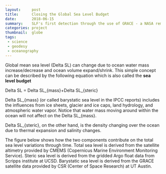```yaml
---
layout:     post
title:      Closing the Global Sea Level Budget
date:       2018-06-15
summary:    SLF's first detection through the use of GRACE - a NASA remote sensing data
categories: project
thumbnail:  globe
tags:
 - science
 - geodesy
 - oceanography
---
```


Global mean sea level (Delta SL) can change due to ocean water mass increase/decrease and ocean volume expand/shrink.
This simple concept can be described by the following equation which is also called the **sea level budget**

Delta SL = Delta SL_{mass}+Delta SL_{steric}

Delta SL_{mass} (or called barystatic sea level in the IPCC reports) includes the influences from ice sheets, glacier and ice caps, land hydrology, and atmospheric water vapor. Notice that water mass moving around within the ocean will not affect on the Delta SL_{mass}.

Delta SL_{steric}, on the other hand, is the density changing over the ocean due to thermal expansion and salinity changes.

The figure below shows how the two components contribute on the total sea level variations through time. Total sea level is derived from the satellite altimetry provided by CMEMS (Copernicus Marine Environment Monitoring Service). Steric sea level is derived from the gridded Argo float data from Scripps institute at UCSD. Barystatic sea level is derived from the GRACE satellite data provided by CSR (Center of Space Research) at UT Austin.
<script src="https://cdn.plot.ly/plotly-latest.min.js"></script>
<div id="f4a72ecd-c31f-4425-836c-0f580ced8715" style="height: 100%; width: 100%;" class="plotly-graph-div"></div><script type="text/javascript">window.PLOTLYENV=window.PLOTLYENV || {};window.PLOTLYENV.BASE_URL="https://plot.ly";Plotly.newPlot("f4a72ecd-c31f-4425-836c-0f580ced8715", [{"name": "Total Mass", "connectgaps": true, "y": [0.0, -5.4, -7.9, -10.6, -9.9, -6.4, -4.4, 2.3, 4.1, 7.5, 5.5, 1.7, -1.0, -4.1, -6.9, -9.0, -8.1, -1.8, 2.0, 5.5, 7.9, 8.9, 9.3, 5.2, 1.7, -2.0, -6.2, -8.6, -5.9, -3.5, 4.0, 8.9, 12.3, 13.6, 10.4, 6.9, 2.5, -2.2, -4.2, -3.9, -2.1, 0.9, 5.7, 8.5, 13.0, 16.5, 15.7, 11.5, 7.8, 2.1, -1.4, -3.1, -0.3, 2.6, 6.6, 8.8, 12.9, 15.3, 14.3, 9.7, 6.2, 3.0, -1.2, -3.4, -1.5, 1.6, 5.7, 11.3, 14.2, 17.3, 17.2, 13.0, 6.5, 4.3, 2.3, 1.0, 1.1, 6.3, 9.3, 12.8, 15.9, 18.4, 17.0, 13.1, null, 4.8, 1.4, -0.9, -0.1, null, 10.3, 15.0, 19.8, 21.2, 20.1, 16.6, 14.2, 10.0, 6.1, 6.0, null, 12.9, 16.9, 20.3, 24.6, null, 25.4, 23.4, 19.2, 16.8, null, 7.6, 10.4, 12.4, 17.5, null, null, 25.2, 24.0, 22.5, 18.4, null, 10.0, 8.7, 7.9, 12.3, null, 22.0, 26.1, 28.2], "x": ["2004-01", "2004-02", "2004-03", "2004-04", "2004-05", "2004-06", "2004-07", "2004-08", "2004-09", "2004-10", "2004-11", "2004-12", "2005-01", "2005-02", "2005-03", "2005-04", "2005-05", "2005-06", "2005-07", "2005-08", "2005-09", "2005-10", "2005-11", "2005-12", "2006-01", "2006-02", "2006-03", "2006-04", "2006-05", "2006-06", "2006-07", "2006-08", "2006-09", "2006-10", "2006-11", "2006-12", "2007-01", "2007-02", "2007-03", "2007-04", "2007-05", "2007-06", "2007-07", "2007-08", "2007-09", "2007-10", "2007-11", "2007-12", "2008-01", "2008-02", "2008-03", "2008-04", "2008-05", "2008-06", "2008-07", "2008-08", "2008-09", "2008-10", "2008-11", "2008-12", "2009-01", "2009-02", "2009-03", "2009-04", "2009-05", "2009-06", "2009-07", "2009-08", "2009-09", "2009-10", "2009-11", "2009-12", "2010-01", "2010-02", "2010-03", "2010-04", "2010-05", "2010-06", "2010-07", "2010-08", "2010-09", "2010-10", "2010-11", "2010-12", "2011-01", "2011-02", "2011-03", "2011-04", "2011-05", "2011-06", "2011-07", "2011-08", "2011-09", "2011-10", "2011-11", "2011-12", "2012-01", "2012-02", "2012-03", "2012-04", "2012-05", "2012-06", "2012-07", "2012-08", "2012-09", "2012-10", "2012-11", "2012-12", "2013-01", "2013-02", "2013-03", "2013-04", "2013-05", "2013-06", "2013-07", "2013-08", "2013-09", "2013-10", "2013-11", "2013-12", "2014-01", "2014-02", "2014-03", "2014-04", "2014-05", "2014-06", "2014-07", "2014-08", "2014-09", "2014-10"], "line": {"dash": "dash", "width": 2}, "type": "scatter", "uid": "cd1309b0-90f9-11e8-a00e-186590dbb7c5"}, {"name": "Total Steric", "connectgaps": true, "y": [0.0, 1.9, 7.9, 8.7, 6.0, 2.7, -0.8, -2.0, -1.7, 0.5, -1.1, 1.1, 2.3, 3.3, 5.1, 2.0, 4.0, 1.8, -6.9, -9.6, -6.4, -5.8, -4.4, 2.2, 4.0, 4.9, 4.5, 7.1, 4.1, 4.2, -4.7, -4.6, -2.2, -2.0, 1.7, 2.0, 2.0, 3.9, 4.8, 5.2, 3.5, -1.6, -4.7, -9.1, -7.8, -7.3, -4.1, -3.1, -1.1, 2.1, 6.3, 6.4, 7.1, 1.8, 0.8, -5.0, -5.2, -5.8, -2.8, -2.8, 1.2, 3.3, 7.8, 8.5, 7.3, 3.2, -1.1, -4.4, -2.8, 0.4, 0.8, 3.2, 3.3, 4.9, 7.7, 8.4, 4.7, 3.2, -1.6, -5.6, -5.5, -2.8, -0.4, -1.4, -0.8, 2.4, 7.1, 8.6, 7.5, 1.0, -1.1, -2.5, -1.5, -2.6, 0.5, 0.4, 3.1, 7.9, 9.3, 11.0, 10.0, 4.0, -0.7, -2.4, -1.6, 1.0, 3.6, 5.2, 8.4, 8.4, 12.8, 12.0, 9.9, 6.1, 0.2, -0.1, 0.1, 1.0, 4.7, 6.2, 8.2, 9.6, 12.2, 14.1, 13.4, 9.2, 4.9, 2.1, 2.4, 3.8], "x": ["2004-01", "2004-02", "2004-03", "2004-04", "2004-05", "2004-06", "2004-07", "2004-08", "2004-09", "2004-10", "2004-11", "2004-12", "2005-01", "2005-02", "2005-03", "2005-04", "2005-05", "2005-06", "2005-07", "2005-08", "2005-09", "2005-10", "2005-11", "2005-12", "2006-01", "2006-02", "2006-03", "2006-04", "2006-05", "2006-06", "2006-07", "2006-08", "2006-09", "2006-10", "2006-11", "2006-12", "2007-01", "2007-02", "2007-03", "2007-04", "2007-05", "2007-06", "2007-07", "2007-08", "2007-09", "2007-10", "2007-11", "2007-12", "2008-01", "2008-02", "2008-03", "2008-04", "2008-05", "2008-06", "2008-07", "2008-08", "2008-09", "2008-10", "2008-11", "2008-12", "2009-01", "2009-02", "2009-03", "2009-04", "2009-05", "2009-06", "2009-07", "2009-08", "2009-09", "2009-10", "2009-11", "2009-12", "2010-01", "2010-02", "2010-03", "2010-04", "2010-05", "2010-06", "2010-07", "2010-08", "2010-09", "2010-10", "2010-11", "2010-12", "2011-01", "2011-02", "2011-03", "2011-04", "2011-05", "2011-06", "2011-07", "2011-08", "2011-09", "2011-10", "2011-11", "2011-12", "2012-01", "2012-02", "2012-03", "2012-04", "2012-05", "2012-06", "2012-07", "2012-08", "2012-09", "2012-10", "2012-11", "2012-12", "2013-01", "2013-02", "2013-03", "2013-04", "2013-05", "2013-06", "2013-07", "2013-08", "2013-09", "2013-10", "2013-11", "2013-12", "2014-01", "2014-02", "2014-03", "2014-04", "2014-05", "2014-06", "2014-07", "2014-08", "2014-09", "2014-10"], "line": {"dash": "dash", "width": 2}, "type": "scatter", "uid": "cd131645-90f9-11e8-8e6e-186590dbb7c5"}, {"name": "Total Sea Level", "connectgaps": true, "y": [0.0, -2.2, 0.2, -0.7, -4.1, -2.3, -0.3, 2.0, 5.8, 5.5, 4.4, 5.5, 3.6, 3.8, 5.0, 2.4, 4.0, 3.1, 4.4, 6.1, 7.4, 10.2, 11.9, 10.2, 4.5, 4.2, 2.8, 2.6, 4.4, 5.5, 6.5, 10.1, 13.0, 13.1, 14.0, 11.3, 6.2, 6.2, 5.3, 8.7, 6.4, 4.3, 5.0, 7.4, 9.7, 12.0, 13.6, 10.1, 7.4, 6.3, 6.6, 5.8, 9.3, 11.6, 12.0, 11.9, 13.7, 16.3, 16.5, 14.6, 12.5, 10.9, 14.2, 12.9, 11.6, 10.0, 14.1, 17.4, 21.5, 23.9, 24.3, 19.0, 15.6, 16.6, 16.3, 16.4, 16.3, 17.8, 17.2, 16.1, 17.6, 19.1, 16.7, 13.7, 12.0, 11.6, 11.0, 11.1, 11.1, 15.5, 16.3, 20.5, 23.7, 26.0, 23.4, 22.7, 23.3, 23.4, 22.3, 22.4, 22.4, 26.6, 29.6, 31.6, 33.7, 35.0, 33.9, 34.2, 31.2, 30.5, 30.0, 26.8, 27.2, 26.1, 26.8, 28.6, 31.6, 32.9, 33.2, 31.0, 30.1, 30.9, 31.4, 29.0, 29.0, 30.5, 32.4, 35.8, 38.4, 39.0], "x": ["2004-01", "2004-02", "2004-03", "2004-04", "2004-05", "2004-06", "2004-07", "2004-08", "2004-09", "2004-10", "2004-11", "2004-12", "2005-01", "2005-02", "2005-03", "2005-04", "2005-05", "2005-06", "2005-07", "2005-08", "2005-09", "2005-10", "2005-11", "2005-12", "2006-01", "2006-02", "2006-03", "2006-04", "2006-05", "2006-06", "2006-07", "2006-08", "2006-09", "2006-10", "2006-11", "2006-12", "2007-01", "2007-02", "2007-03", "2007-04", "2007-05", "2007-06", "2007-07", "2007-08", "2007-09", "2007-10", "2007-11", "2007-12", "2008-01", "2008-02", "2008-03", "2008-04", "2008-05", "2008-06", "2008-07", "2008-08", "2008-09", "2008-10", "2008-11", "2008-12", "2009-01", "2009-02", "2009-03", "2009-04", "2009-05", "2009-06", "2009-07", "2009-08", "2009-09", "2009-10", "2009-11", "2009-12", "2010-01", "2010-02", "2010-03", "2010-04", "2010-05", "2010-06", "2010-07", "2010-08", "2010-09", "2010-10", "2010-11", "2010-12", "2011-01", "2011-02", "2011-03", "2011-04", "2011-05", "2011-06", "2011-07", "2011-08", "2011-09", "2011-10", "2011-11", "2011-12", "2012-01", "2012-02", "2012-03", "2012-04", "2012-05", "2012-06", "2012-07", "2012-08", "2012-09", "2012-10", "2012-11", "2012-12", "2013-01", "2013-02", "2013-03", "2013-04", "2013-05", "2013-06", "2013-07", "2013-08", "2013-09", "2013-10", "2013-11", "2013-12", "2014-01", "2014-02", "2014-03", "2014-04", "2014-05", "2014-06", "2014-07", "2014-08", "2014-09", "2014-10"], "line": {"dash": "solid", "width": 2}, "type": "scatter", "uid": "cd131b61-90f9-11e8-9ee9-186590dbb7c5"}, {"name": "Total Mass + Total Steric", "connectgaps": true,"visible": "legendonly", "y": [0.0, -3.5, 0.0, -1.9, -3.9, -3.7, -5.2, 0.3, 2.4, 8.0, 4.4, 2.8, 1.3, -0.8, -1.8, -7.0, -4.1, 0.0, -4.9, -4.1, 1.5, 3.1, 4.9, 7.4, 5.7, 2.9, -1.7, -1.5, -1.8, 0.7, -0.7, 4.3, 10.1, 11.6, 12.1, 8.9, 4.5, 1.7, 0.6, 1.3, 1.4, -0.7, 1.0, -0.6, 5.2, 9.2, 11.6, 8.4, 6.7, 4.2, 4.9, 3.3, 6.8, 4.4, 7.4, 3.8, 7.7, 9.5, 11.5, 6.9, 7.4, 6.3, 6.6, 5.1, 5.8, 4.8, 4.6, 6.9, 11.4, 17.7, 18.0, 16.2, 9.8, 9.2, 10.0, 9.4, 5.8, 9.5, 7.7, 7.2, 10.4, 15.6, 16.6, 11.7, null, 7.2, 8.5, 7.7, 7.4, null, 9.2, 12.5, 18.3, 18.6, 20.6, 17.0, 17.3, 17.9, 15.4, 17.0, null, 16.9, 16.2, 17.9, 23.0, null, 29.0, 28.6, 27.6, 25.2, null, 19.6, 20.3, 18.5, 17.7, null, null, 26.2, 28.7, 28.7, 26.6, null, 22.2, 22.8, 21.3, 21.5, null, 24.1, 28.5, 32.0], "x": ["2004-01", "2004-02", "2004-03", "2004-04", "2004-05", "2004-06", "2004-07", "2004-08", "2004-09", "2004-10", "2004-11", "2004-12", "2005-01", "2005-02", "2005-03", "2005-04", "2005-05", "2005-06", "2005-07", "2005-08", "2005-09", "2005-10", "2005-11", "2005-12", "2006-01", "2006-02", "2006-03", "2006-04", "2006-05", "2006-06", "2006-07", "2006-08", "2006-09", "2006-10", "2006-11", "2006-12", "2007-01", "2007-02", "2007-03", "2007-04", "2007-05", "2007-06", "2007-07", "2007-08", "2007-09", "2007-10", "2007-11", "2007-12", "2008-01", "2008-02", "2008-03", "2008-04", "2008-05", "2008-06", "2008-07", "2008-08", "2008-09", "2008-10", "2008-11", "2008-12", "2009-01", "2009-02", "2009-03", "2009-04", "2009-05", "2009-06", "2009-07", "2009-08", "2009-09", "2009-10", "2009-11", "2009-12", "2010-01", "2010-02", "2010-03", "2010-04", "2010-05", "2010-06", "2010-07", "2010-08", "2010-09", "2010-10", "2010-11", "2010-12", "2011-01", "2011-02", "2011-03", "2011-04", "2011-05", "2011-06", "2011-07", "2011-08", "2011-09", "2011-10", "2011-11", "2011-12", "2012-01", "2012-02", "2012-03", "2012-04", "2012-05", "2012-06", "2012-07", "2012-08", "2012-09", "2012-10", "2012-11", "2012-12", "2013-01", "2013-02", "2013-03", "2013-04", "2013-05", "2013-06", "2013-07", "2013-08", "2013-09", "2013-10", "2013-11", "2013-12", "2014-01", "2014-02", "2014-03", "2014-04", "2014-05", "2014-06", "2014-07", "2014-08", "2014-09", "2014-10"], "line": {"dash": "solid", "width": 2}, "type": "scatter", "uid": "cd131d57-90f9-11e8-9efa-186590dbb7c5"}], {"calendar": "gregorian", "title": "Global Mean Sea Level", "showlegend": true, "xaxis": {"title": "Year"}, "yaxis": {"title": "Global Mean Sea Level (mm)"}}, {"linkText": "Hsu and Velicogna 2017", "showLink": true})</script>

<br>
From three independent measurements, the sum of the two dash line (click on the legend of the sum will show the sum of the two in red solid line) would match perfectly with the green solid line if everything is observed flawlessly. This is certainly not the case in the real world. Much observational error and missing components will cause the differences between the sum and the direct observation of total sea level. However, we can say the sea level budget is closed if the range of the standard error based on the present day knowledge (includes both observational and missing components) of the two estimates overlapped. Currently, the trend estimate (3.0+-0.7 mm/yr V.S. 2.9+-0.6 mm/yr) and annual amplitude estimate is closed based on the our study [Hsu and Velicogna 2017].

Different from other studies which is using GRACE observation over the ocean to measure the mass changes, we calculate how each components contribute on the barystatic sea level from land and atmosphere. Figure below is showing the water mass changes in each component observed by GRACE.
<div id="5b8b97cc-e420-4fa0-bb46-a4b948625fdc" style="height: 100%; width: 100%;" class="plotly-graph-div"></div><script type="text/javascript">window.PLOTLYENV=window.PLOTLYENV || {};window.PLOTLYENV.BASE_URL="https://plot.ly";Plotly.newPlot("5b8b97cc-e420-4fa0-bb46-a4b948625fdc", [{"y": [0.0, -0.1, 0.9, 0.4, 0.7, 1.0, 0.4, 0.3, 0.3, 0.8, 0.4, 0.2, 1.2, 0.7, 0.5, 0.4, 0.3, 0.4, 0.8, 1.6, 1.1, 1.2, 0.5, 0.5, 1.2, 0.9, 1.5, 0.0, 0.5, 0.6, 1.2, 1.4, 1.2, 1.4, 1.3, 0.7, 0.7, 1.2, 0.8, 0.6, 0.6, 0.8, 1.3, 1.4, 1.1, 0.8, 0.7, 0.6, 0.9, 0.5, 0.4, 0.9, 1.3, 0.7, 1.4, 1.7, 1.3, 1.2, 0.7, 0.9, 1.1, 1.1, 0.9, 1.4, 1.8, 1.7, 2.1, 2.0, 2.0, 1.5, 1.7, 1.5, 2.2, 2.6, 1.8, 1.9, 1.8, 1.8, 2.1, 1.9, 1.8, 1.7, 1.7, 1.9, 1.9, 1.8, 1.8, 1.8, 2.1, 2.0, 2.3, 2.0, 1.8, 1.9, 2.1, 2.5, 2.9, 2.7, 2.6, 2.5, 2.7, 2.0, 2.6, 3.0, 2.8, 2.8, 2.8, 2.6, 2.7, 2.6, 1.8, 2.3, 2.8, 3.2, 3.0, 3.3, 2.9, 3.6, 2.8, 2.1, 2.8, 3.1, 3.4, 3.6, 3.1, 2.7, 2.9, 3.1, 3.5, 3.7, 3.6, 4.2, 4.2, 3.9, 3.6, 4.2, 3.9, 3.6, 4.2], "x": ["2002-04", "2002-05", "2002-08", "2002-09", "2002-10", "2002-11", "2002-12", "2003-01", "2003-02", "2003-03", "2003-04", "2003-05", "2003-07", "2003-08", "2003-09", "2003-10", "2003-11", "2003-12", "2004-01", "2004-02", "2004-03", "2004-04", "2004-05", "2004-06", "2004-07", "2004-08", "2004-09", "2004-10", "2004-11", "2004-12", "2005-01", "2005-02", "2005-03", "2005-04", "2005-05", "2005-06", "2005-07", "2005-08", "2005-09", "2005-10", "2005-11", "2005-12", "2006-01", "2006-02", "2006-03", "2006-04", "2006-05", "2006-06", "2006-07", "2006-08", "2006-09", "2006-10", "2006-11", "2006-12", "2007-01", "2007-02", "2007-03", "2007-04", "2007-05", "2007-06", "2007-07", "2007-08", "2007-09", "2007-10", "2007-11", "2007-12", "2008-01", "2008-02", "2008-03", "2008-04", "2008-05", "2008-06", "2008-07", "2008-08", "2008-09", "2008-10", "2008-11", "2008-12", "2009-01", "2009-02", "2009-03", "2009-04", "2009-05", "2009-06", "2009-07", "2009-08", "2009-09", "2009-10", "2009-11", "2009-12", "2010-01", "2010-02", "2010-03", "2010-04", "2010-05", "2010-06", "2010-07", "2010-08", "2010-09", "2010-10", "2010-11", "2010-12", "2011-02", "2011-03", "2011-04", "2011-05", "2011-07", "2011-08", "2011-09", "2011-10", "2011-11", "2011-12", "2012-01", "2012-02", "2012-03", "2012-04", "2012-06", "2012-07", "2012-08", "2012-09", "2012-11", "2012-12", "2013-01", "2013-02", "2013-04", "2013-05", "2013-06", "2013-07", "2013-10", "2013-11", "2013-12", "2014-01", "2014-03", "2014-04", "2014-05", "2014-06", "2014-08", "2014-09", "2014-10"], "type": "scatter", "name": "Antarctic ice sheet", "uid": "1c1eef28-8d70-11e8-935b-186590dbb7c5"}, {"y": [0.0, 0.1, 0.5, 0.6, 0.5, 0.4, 0.2, 0.1, 0.5, -0.0, -0.1, -0.2, 0.3, 0.8, 1.0, 0.9, 0.9, 0.8, 0.8, 0.8, 0.6, 0.4, 0.4, 0.5, 1.0, 1.2, 1.2, 1.4, 1.4, 1.2, 1.4, 1.2, 0.8, 0.7, 0.9, 1.0, 1.3, 1.8, 2.1, 2.1, 2.1, 1.8, 1.8, 1.7, 1.7, 1.8, 1.7, 1.6, 1.9, 2.4, 2.5, 2.5, 2.3, 2.4, 2.5, 2.2, 2.3, 2.2, 2.2, 2.2, 2.7, 3.3, 3.5, 3.4, 3.3, 3.2, 3.2, 3.0, 2.9, 3.0, 3.1, 3.1, 3.6, 4.1, 4.0, 4.1, 4.0, 3.9, 3.6, 3.7, 3.7, 3.8, 3.7, 3.6, 3.8, 4.5, 4.7, 4.6, 4.7, 4.4, 4.4, 4.5, 4.3, 4.4, 4.3, 4.4, 5.0, 5.6, 5.9, 5.9, 5.7, 5.7, 5.8, 5.5, 5.5, 5.5, 6.2, 6.8, 6.9, 6.8, 7.0, 6.9, 7.0, 6.8, 6.7, 6.5, 6.7, 7.4, 8.2, 8.5, 8.4, 8.2, 8.1, 8.1, 8.1, 8.1, 8.0, 8.3, 8.5, 8.3, 8.3, 8.3, 8.1, 8.2, 8.1, 8.1, 9.1, 9.2, 9.0], "x": ["2002-04", "2002-05", "2002-08", "2002-09", "2002-10", "2002-11", "2002-12", "2003-01", "2003-02", "2003-03", "2003-04", "2003-05", "2003-07", "2003-08", "2003-09", "2003-10", "2003-11", "2003-12", "2004-01", "2004-02", "2004-03", "2004-04", "2004-05", "2004-06", "2004-07", "2004-08", "2004-09", "2004-10", "2004-11", "2004-12", "2005-01", "2005-02", "2005-03", "2005-04", "2005-05", "2005-06", "2005-07", "2005-08", "2005-09", "2005-10", "2005-11", "2005-12", "2006-01", "2006-02", "2006-03", "2006-04", "2006-05", "2006-06", "2006-07", "2006-08", "2006-09", "2006-10", "2006-11", "2006-12", "2007-01", "2007-02", "2007-03", "2007-04", "2007-05", "2007-06", "2007-07", "2007-08", "2007-09", "2007-10", "2007-11", "2007-12", "2008-01", "2008-02", "2008-03", "2008-04", "2008-05", "2008-06", "2008-07", "2008-08", "2008-09", "2008-10", "2008-11", "2008-12", "2009-01", "2009-02", "2009-03", "2009-04", "2009-05", "2009-06", "2009-07", "2009-08", "2009-09", "2009-10", "2009-11", "2009-12", "2010-01", "2010-02", "2010-03", "2010-04", "2010-05", "2010-06", "2010-07", "2010-08", "2010-09", "2010-10", "2010-11", "2010-12", "2011-02", "2011-03", "2011-04", "2011-05", "2011-07", "2011-08", "2011-09", "2011-10", "2011-11", "2011-12", "2012-01", "2012-02", "2012-03", "2012-04", "2012-06", "2012-07", "2012-08", "2012-09", "2012-11", "2012-12", "2013-01", "2013-02", "2013-04", "2013-05", "2013-06", "2013-07", "2013-10", "2013-11", "2013-12", "2014-01", "2014-03", "2014-04", "2014-05", "2014-06", "2014-08", "2014-09", "2014-10"], "type": "scatter", "name": "Greenland ice sheet", "uid": "1c1ef182-8d70-11e8-b3cb-186590dbb7c5"}, {"y": [0.0, 2.0, 16.3, 18.9, 19.6, 16.5, 15.6, 11.3, 9.6, 5.9, 6.3, 8.2, 13.6, 17.7, 18.7, 20.9, 19.0, 16.1, 13.8, 7.6, 6.5, 4.3, 5.4, 9.0, 11.2, 16.9, 17.4, 20.6, 17.8, 14.4, 11.9, 8.8, 6.2, 5.0, 6.1, 13.0, 17.6, 19.5, 21.0, 21.5, 20.8, 17.0, 13.4, 9.1, 5.2, 3.4, 6.0, 9.7, 16.6, 20.8, 23.2, 23.4, 19.1, 15.7, 10.5, 6.4, 5.1, 5.9, 8.3, 11.9, 16.6, 18.7, 21.6, 23.3, 21.5, 17.8, 14.2, 9.0, 5.6, 4.8, 7.4, 11.6, 15.4, 16.7, 20.6, 21.5, 20.5, 16.2, 12.8, 10.1, 6.1, 4.4, 6.8, 10.7, 15.3, 20.1, 22.2, 23.4, 22.0, 18.4, 12.1, 10.8, 9.1, 8.5, 9.4, 14.4, 17.5, 20.1, 21.7, 22.8, 20.5, 17.0, 8.6, 5.3, 3.5, 5.5, 16.2, 20.2, 23.4, 23.6, 23.0, 18.4, 15.7, 11.7, 8.4, 8.4, 16.7, 20.4, 23.4, 26.5, 24.8, 22.7, 18.6, 16.3, 8.6, 12.3, 15.2, 20.2, 24.4, 22.2, 21.0, 16.4, 8.6, 8.5, 9.1, 13.4, 22.7, 25.9, 26.1], "x": ["2002-04", "2002-05", "2002-08", "2002-09", "2002-10", "2002-11", "2002-12", "2003-01", "2003-02", "2003-03", "2003-04", "2003-05", "2003-07", "2003-08", "2003-09", "2003-10", "2003-11", "2003-12", "2004-01", "2004-02", "2004-03", "2004-04", "2004-05", "2004-06", "2004-07", "2004-08", "2004-09", "2004-10", "2004-11", "2004-12", "2005-01", "2005-02", "2005-03", "2005-04", "2005-05", "2005-06", "2005-07", "2005-08", "2005-09", "2005-10", "2005-11", "2005-12", "2006-01", "2006-02", "2006-03", "2006-04", "2006-05", "2006-06", "2006-07", "2006-08", "2006-09", "2006-10", "2006-11", "2006-12", "2007-01", "2007-02", "2007-03", "2007-04", "2007-05", "2007-06", "2007-07", "2007-08", "2007-09", "2007-10", "2007-11", "2007-12", "2008-01", "2008-02", "2008-03", "2008-04", "2008-05", "2008-06", "2008-07", "2008-08", "2008-09", "2008-10", "2008-11", "2008-12", "2009-01", "2009-02", "2009-03", "2009-04", "2009-05", "2009-06", "2009-07", "2009-08", "2009-09", "2009-10", "2009-11", "2009-12", "2010-01", "2010-02", "2010-03", "2010-04", "2010-05", "2010-06", "2010-07", "2010-08", "2010-09", "2010-10", "2010-11", "2010-12", "2011-02", "2011-03", "2011-04", "2011-05", "2011-07", "2011-08", "2011-09", "2011-10", "2011-11", "2011-12", "2012-01", "2012-02", "2012-03", "2012-04", "2012-06", "2012-07", "2012-08", "2012-09", "2012-11", "2012-12", "2013-01", "2013-02", "2013-04", "2013-05", "2013-06", "2013-07", "2013-10", "2013-11", "2013-12", "2014-01", "2014-03", "2014-04", "2014-05", "2014-06", "2014-08", "2014-09", "2014-10"], "type": "scatter", "name": "Land water storage", "uid": "1c1ef2c0-8d70-11e8-85d6-186590dbb7c5"}, {"y": [0.0, 0.3, -2.3, -0.6, 0.6, 1.2, 1.3, 1.4, 0.6, 0.2, -0.5, -0.2, -3.0, -3.1, -1.6, -0.0, -0.0, 0.7, 0.3, 0.4, -0.5, -1.2, -0.8, -1.3, -3.0, -2.0, -1.2, 0.3, 0.8, 1.1, 0.4, 0.2, 0.3, -0.7, -1.0, -1.7, -3.2, -2.5, -1.4, -0.5, 0.8, 1.4, 1.1, 1.5, 1.3, 0.6, 0.8, -0.4, -1.0, -0.5, 0.6, 1.5, 2.9, 3.3, 3.3, 3.0, 2.6, 2.0, 1.7, 0.5, -0.5, -0.6, 1.2, 3.0, 3.7, 4.0, 3.6, 3.5, 3.0, 2.9, 2.6, 0.8, -0.4, -0.7, 0.7, 1.8, 2.5, 3.0, 3.0, 2.3, 2.1, 1.7, 1.2, 0.2, -1.3, -1.2, -0.7, 1.9, 2.7, 3.3, 3.2, 2.1, 1.8, 0.9, -0.0, -1.0, -2.5, -1.9, -0.2, 1.3, 2.5, 3.2, 3.0, 2.5, 1.9, 0.7, -1.2, -1.0, 0.4, 1.8, 2.5, 3.3, 3.6, 3.2, 2.7, 2.0, 0.3, -1.2, -0.6, 0.6, 3.5, 3.8, 3.5, 3.1, 2.3, 1.3, 0.1, -0.8, 2.5, 3.6, 4.1, 4.1, 2.8, 2.2, 1.4, 0.2, -0.7, 0.8, 2.4], "x": ["2002-04", "2002-05", "2002-08", "2002-09", "2002-10", "2002-11", "2002-12", "2003-01", "2003-02", "2003-03", "2003-04", "2003-05", "2003-07", "2003-08", "2003-09", "2003-10", "2003-11", "2003-12", "2004-01", "2004-02", "2004-03", "2004-04", "2004-05", "2004-06", "2004-07", "2004-08", "2004-09", "2004-10", "2004-11", "2004-12", "2005-01", "2005-02", "2005-03", "2005-04", "2005-05", "2005-06", "2005-07", "2005-08", "2005-09", "2005-10", "2005-11", "2005-12", "2006-01", "2006-02", "2006-03", "2006-04", "2006-05", "2006-06", "2006-07", "2006-08", "2006-09", "2006-10", "2006-11", "2006-12", "2007-01", "2007-02", "2007-03", "2007-04", "2007-05", "2007-06", "2007-07", "2007-08", "2007-09", "2007-10", "2007-11", "2007-12", "2008-01", "2008-02", "2008-03", "2008-04", "2008-05", "2008-06", "2008-07", "2008-08", "2008-09", "2008-10", "2008-11", "2008-12", "2009-01", "2009-02", "2009-03", "2009-04", "2009-05", "2009-06", "2009-07", "2009-08", "2009-09", "2009-10", "2009-11", "2009-12", "2010-01", "2010-02", "2010-03", "2010-04", "2010-05", "2010-06", "2010-07", "2010-08", "2010-09", "2010-10", "2010-11", "2010-12", "2011-02", "2011-03", "2011-04", "2011-05", "2011-07", "2011-08", "2011-09", "2011-10", "2011-11", "2011-12", "2012-01", "2012-02", "2012-03", "2012-04", "2012-06", "2012-07", "2012-08", "2012-09", "2012-11", "2012-12", "2013-01", "2013-02", "2013-04", "2013-05", "2013-06", "2013-07", "2013-10", "2013-11", "2013-12", "2014-01", "2014-03", "2014-04", "2014-05", "2014-06", "2014-08", "2014-09", "2014-10"], "type": "scatter", "name": "Atmosphere water vapor", "uid": "1c1ef3d9-8d70-11e8-901e-186590dbb7c5"}, {"y": [0.0, 2.2, 15.4, 19.3, 21.4, 19.1, 17.5, 13.2, 11.1, 6.9, 6.1, 8.0, 12.0, 16.1, 18.5, 22.1, 20.1, 18.1, 15.7, 10.4, 7.8, 4.8, 5.4, 8.7, 10.4, 17.1, 19.0, 22.3, 20.5, 17.3, 14.9, 11.6, 8.6, 6.4, 7.2, 13.0, 16.4, 20.0, 22.5, 23.7, 24.3, 21.1, 17.6, 13.7, 9.2, 6.7, 9.3, 11.5, 18.4, 23.1, 26.7, 28.2, 25.5, 22.1, 17.8, 13.3, 11.2, 11.3, 12.8, 15.5, 19.9, 22.5, 27.3, 31.1, 30.3, 26.6, 23.1, 17.5, 13.5, 12.1, 14.7, 17.0, 20.7, 22.7, 27.1, 29.3, 28.8, 24.8, 21.5, 18.0, 13.7, 11.5, 13.3, 16.4, 19.8, 25.3, 28.0, 31.6, 31.4, 28.0, 22.0, 19.3, 17.0, 15.7, 15.7, 20.2, 22.9, 26.4, 30.0, 32.5, 31.4, 27.9, 19.9, 16.3, 13.7, 14.5, 24.0, 28.6, 33.4, 34.9, 34.2, 31.0, 29.1, 24.8, 20.7, 20.3, 26.6, 30.1, 33.7, 37.8, 39.4, 37.8, 33.6, 31.1, 22.0, 24.4, 26.2, 30.9, 38.9, 37.9, 37.0, 33.0, 23.8, 22.7, 22.2, 25.9, 35.1, 39.4, 41.8], "x": ["2002-04", "2002-05", "2002-08", "2002-09", "2002-10", "2002-11", "2002-12", "2003-01", "2003-02", "2003-03", "2003-04", "2003-05", "2003-07", "2003-08", "2003-09", "2003-10", "2003-11", "2003-12", "2004-01", "2004-02", "2004-03", "2004-04", "2004-05", "2004-06", "2004-07", "2004-08", "2004-09", "2004-10", "2004-11", "2004-12", "2005-01", "2005-02", "2005-03", "2005-04", "2005-05", "2005-06", "2005-07", "2005-08", "2005-09", "2005-10", "2005-11", "2005-12", "2006-01", "2006-02", "2006-03", "2006-04", "2006-05", "2006-06", "2006-07", "2006-08", "2006-09", "2006-10", "2006-11", "2006-12", "2007-01", "2007-02", "2007-03", "2007-04", "2007-05", "2007-06", "2007-07", "2007-08", "2007-09", "2007-10", "2007-11", "2007-12", "2008-01", "2008-02", "2008-03", "2008-04", "2008-05", "2008-06", "2008-07", "2008-08", "2008-09", "2008-10", "2008-11", "2008-12", "2009-01", "2009-02", "2009-03", "2009-04", "2009-05", "2009-06", "2009-07", "2009-08", "2009-09", "2009-10", "2009-11", "2009-12", "2010-01", "2010-02", "2010-03", "2010-04", "2010-05", "2010-06", "2010-07", "2010-08", "2010-09", "2010-10", "2010-11", "2010-12", "2011-02", "2011-03", "2011-04", "2011-05", "2011-07", "2011-08", "2011-09", "2011-10", "2011-11", "2011-12", "2012-01", "2012-02", "2012-03", "2012-04", "2012-06", "2012-07", "2012-08", "2012-09", "2012-11", "2012-12", "2013-01", "2013-02", "2013-04", "2013-05", "2013-06", "2013-07", "2013-10", "2013-11", "2013-12", "2014-01", "2014-03", "2014-04", "2014-05", "2014-06", "2014-08", "2014-09", "2014-10"], "type": "scatter", "name": "Sum", "uid": "1c1ef5c2-8d70-11e8-a85a-186590dbb7c5"}], {"calendar": "gregorian", "title": "Fig 1, Barystatic Sea Level", "showlegend": true, "xaxis": {"title": "Year"}, "yaxis": {"title": "Global Mean Sea Level (mm)"}}, {"linkText": "Hsu and Velicogna, 2017", "showLink": true})</script>

<br>

If we focus on the total mass change over the ocean (Sum in the above figure), we can find some interesting features in the figure below.
<div id="3c16af80-2744-450f-bb00-c22a9bc1c396" style="height: 100%; width: 100%;" class="plotly-graph-div"></div><script type="text/javascript">window.PLOTLYENV=window.PLOTLYENV || {};window.PLOTLYENV.BASE_URL="https://plot.ly";Plotly.newPlot("3c16af80-2744-450f-bb00-c22a9bc1c396", [{"y": [0.0, 2.2, 15.4, 19.3, 21.4, 19.1, 17.5, 13.2, 11.1, 6.9, 6.1, 8.0, 12.0, 16.1, 18.5, 22.1, 20.1, 18.1, 15.7, 10.4, 7.8, 4.8, 5.4, 8.7, 10.4, 17.1, 19.0, 22.3, 20.5, 17.3, 14.9, 11.6, 8.6, 6.4, 7.2, 13.0, 16.4, 20.0, 22.5, 23.7, 24.3, 21.1, 17.6, 13.7, 9.2, 6.7, 9.3, 11.5, 18.4, 23.1, 26.7, 28.2, 25.5, 22.1, 17.8, 13.3, 11.2, 11.3, 12.8, 15.5, 19.9, 22.5, 27.3, 31.1, 30.3, 26.6, 23.1, 17.5, 13.5, 12.1, 14.7, 17.0, 20.7, 22.7, 27.1, 29.3, 28.8, 24.8, 21.5, 18.0, 13.7, 11.5, 13.3, 16.4, 19.8, 25.3, 28.0, 31.6, 31.4, 28.0, 22.0, 19.3, 17.0, 15.7, 15.7, 20.2, 22.9, 26.4, 30.0, 32.5, 31.4, 27.9, 19.9, 16.3, 13.7, 14.5, 24.0, 28.6, 33.4, 34.9, 34.2, 31.0, 29.1, 24.8, 20.7, 20.3, 26.6, 30.1, 33.7, 37.8, 39.4, 37.8, 33.6, 31.1, 22.0, 24.4, 26.2, 30.9, 38.9, 37.9, 37.0, 33.0, 23.8, 22.7, 22.2, 25.9, 35.1, 39.4, 41.8], "x": ["2002-04", "2002-05", "2002-08", "2002-09", "2002-10", "2002-11", "2002-12", "2003-01", "2003-02", "2003-03", "2003-04", "2003-05", "2003-07", "2003-08", "2003-09", "2003-10", "2003-11", "2003-12", "2004-01", "2004-02", "2004-03", "2004-04", "2004-05", "2004-06", "2004-07", "2004-08", "2004-09", "2004-10", "2004-11", "2004-12", "2005-01", "2005-02", "2005-03", "2005-04", "2005-05", "2005-06", "2005-07", "2005-08", "2005-09", "2005-10", "2005-11", "2005-12", "2006-01", "2006-02", "2006-03", "2006-04", "2006-05", "2006-06", "2006-07", "2006-08", "2006-09", "2006-10", "2006-11", "2006-12", "2007-01", "2007-02", "2007-03", "2007-04", "2007-05", "2007-06", "2007-07", "2007-08", "2007-09", "2007-10", "2007-11", "2007-12", "2008-01", "2008-02", "2008-03", "2008-04", "2008-05", "2008-06", "2008-07", "2008-08", "2008-09", "2008-10", "2008-11", "2008-12", "2009-01", "2009-02", "2009-03", "2009-04", "2009-05", "2009-06", "2009-07", "2009-08", "2009-09", "2009-10", "2009-11", "2009-12", "2010-01", "2010-02", "2010-03", "2010-04", "2010-05", "2010-06", "2010-07", "2010-08", "2010-09", "2010-10", "2010-11", "2010-12", "2011-02", "2011-03", "2011-04", "2011-05", "2011-07", "2011-08", "2011-09", "2011-10", "2011-11", "2011-12", "2012-01", "2012-02", "2012-03", "2012-04", "2012-06", "2012-07", "2012-08", "2012-09", "2012-11", "2012-12", "2013-01", "2013-02", "2013-04", "2013-05", "2013-06", "2013-07", "2013-10", "2013-11", "2013-12", "2014-01", "2014-03", "2014-04", "2014-05", "2014-06", "2014-08", "2014-09", "2014-10"], "type": "scatter", "name": "Barystatic", "uid": "a98584dc-8fb2-11e8-8b34-186590dbb7c5"}, {"y": [8.702267187971309, 10.003558269689222, 11.855523216965441, 12.540663919775332, 13.10488416247249, 11.342746257512907, 12.342209595060925, 12.155777810546352, 14.598172255835502, 14.020182903469095, 14.802267187971745, 15.803558269693816, 12.637070839022398, 12.555523216960596, 11.740663919780793, 13.804884162471819, 12.342746257509342, 12.94220959506534, 14.655777810536298, 13.898172255840937, 14.920182903463026, 13.50226718797218, 13.203558269691197, 13.496943581689631, 11.037070839016904, 13.55552321695575, 12.240663919777678, 14.004884162473003, 12.742746257511374, 12.1422095950576, 13.855777810542033, 15.09817225583141, 15.720182903466487, 15.102267187971417, 15.003558269688575, 17.796943581697974, 17.03707083901141, 16.45552321696425, 15.740663919774564, 15.404884162472325, 16.542746257513407, 15.942209595062012, 16.55577781053198, 17.19817225583684, 16.32018290346995, 15.402267187971855, 17.10355826969317, 16.29694358169322, 19.037070839021045, 19.555523216959404, 19.940663919780025, 19.90488416247165, 17.742746257509843, 16.942209595066423, 16.75577781053771, 16.798172255842275, 18.320182903463877, 20.002267187971086, 20.603558269690552, 20.296943581688463, 20.53707083901555, 18.9555232169679, 20.54066391977691, 22.80488416247284, 22.542746257511876, 21.44220959505869, 22.055777810543447, 20.998172255832745, 20.620182903467338, 20.802267187971523, 22.503558269687932, 21.796943581696805, 21.337070839010057, 19.155523216963054, 20.3406639197738, 21.004884162472163, 21.04274625750831, 19.642209595063097, 20.45577781053339, 21.498172255838178, 20.82018290346127, 20.202267187971955, 21.103558269692527, 21.196943581692047, 20.437070839019693, 21.75552321695821, 21.24066391977926, 23.304884162471488, 23.642746257510343, 22.84220959506751, 20.95577781053912, 22.79817225584361, 24.12018290346473, 24.402267187971194, 23.503558269689904, 24.99694358170039, 23.5370708390142, 22.855523216966706, 23.240663919776143, 24.20488416247267, 23.642746257512375, 22.742209595059773, 23.398172255834083, 23.42018290346819, 22.40226718797163, 22.303558269687286, 24.63707083902383, 25.055523216961863, 26.64066391977303, 26.604884162471993, 26.442746257508812, 25.842209595064183, 28.055777810534803, 28.298172255839518, 27.820182903462122, 29.002267187972066, 31.396943581690877, 30.73707083901834, 30.155523216957018, 31.04066391977849, 31.64274625751084, 32.64220959506859, 32.55577781054053, 34.598172255829994, 30.7022671879713, 32.20355826968926, 30.996943581699217, 31.537070839012845, 30.6048841624725, 30.142746257512876, 31.842209595060858, 31.95577781054627, 30.920182903469044, 31.402267187971738, 30.003558269693855, 30.69694358169446, 31.55552321696067, 32.64066391978084, 33.504884162471825], "x": ["2002-04", "2002-05", "2002-08", "2002-09", "2002-10", "2002-11", "2002-12", "2003-01", "2003-02", "2003-03", "2003-04", "2003-05", "2003-07", "2003-08", "2003-09", "2003-10", "2003-11", "2003-12", "2004-01", "2004-02", "2004-03", "2004-04", "2004-05", "2004-06", "2004-07", "2004-08", "2004-09", "2004-10", "2004-11", "2004-12", "2005-01", "2005-02", "2005-03", "2005-04", "2005-05", "2005-06", "2005-07", "2005-08", "2005-09", "2005-10", "2005-11", "2005-12", "2006-01", "2006-02", "2006-03", "2006-04", "2006-05", "2006-06", "2006-07", "2006-08", "2006-09", "2006-10", "2006-11", "2006-12", "2007-01", "2007-02", "2007-03", "2007-04", "2007-05", "2007-06", "2007-07", "2007-08", "2007-09", "2007-10", "2007-11", "2007-12", "2008-01", "2008-02", "2008-03", "2008-04", "2008-05", "2008-06", "2008-07", "2008-08", "2008-09", "2008-10", "2008-11", "2008-12", "2009-01", "2009-02", "2009-03", "2009-04", "2009-05", "2009-06", "2009-07", "2009-08", "2009-09", "2009-10", "2009-11", "2009-12", "2010-01", "2010-02", "2010-03", "2010-04", "2010-05", "2010-06", "2010-07", "2010-08", "2010-09", "2010-10", "2010-11", "2010-12", "2011-02", "2011-03", "2011-04", "2011-05", "2011-07", "2011-08", "2011-09", "2011-10", "2011-11", "2011-12", "2012-01", "2012-02", "2012-03", "2012-04", "2012-06", "2012-07", "2012-08", "2012-09", "2012-11", "2012-12", "2013-01", "2013-02", "2013-04", "2013-05", "2013-06", "2013-07", "2013-10", "2013-11", "2013-12", "2014-01", "2014-03", "2014-04", "2014-05", "2014-06", "2014-08", "2014-09", "2014-10"], "type": "scatter", "name": "Remove seasonal", "uid": "a9858740-8fb2-11e8-8713-186590dbb7c5"}, {"y": [10.171776201822013, 10.318591321894928, 10.759036682114129, 10.905851802187044, 11.052666922260869, 11.199482042333784, 11.3462971624067, 11.49311228248007, 11.639927402552985, 11.7867425226259, 11.933557642699725, 12.08037276277264, 12.374003002918926, 12.520818122991841, 12.667633243064756, 12.814448363138581, 12.961263483211496, 13.108078603284412, 13.254893723357782, 13.401708843430697, 13.548523963503612, 13.695339083577437, 13.842154203650352, 13.988969323723268, 14.135784443796638, 14.282599563869553, 14.429414683942468, 14.576229804016293, 14.723044924089209, 14.869860044162124, 15.016675164235494, 15.16349028430841, 15.310305404381324, 15.45712052445515, 15.603935644528065, 15.75075076460098, 15.89756588467435, 16.044381004747265, 16.19119612482018, 16.338011244894005, 16.48482636496692, 16.631641485039836, 16.778456605113206, 16.92527172518612, 17.072086845259037, 17.21890196533286, 17.365717085405777, 17.512532205478692, 17.659347325552062, 17.806162445624977, 17.952977565697893, 18.099792685771718, 18.246607805844633, 18.393422925917548, 18.540238045990918, 18.687053166063833, 18.83386828613675, 18.980683406210574, 19.12749852628349, 19.274313646356404, 19.421128766429774, 19.56794388650269, 19.714759006575605, 19.86157412664943, 20.008389246722345, 20.15520436679526, 20.30201948686863, 20.448834606941546, 20.59564972701446, 20.742464847088286, 20.8892799671612, 21.036095087234116, 21.182910207307486, 21.3297253273804, 21.476540447453317, 21.623355567527142, 21.770170687600057, 21.916985807672972, 22.063800927746342, 22.210616047819258, 22.357431167892173, 22.504246287965998, 22.651061408038913, 22.79787652811183, 22.9446916481852, 23.091506768258114, 23.23832188833103, 23.385137008404854, 23.53195212847777, 23.678767248550685, 23.825582368624055, 23.97239748869697, 24.119212608769885, 24.26602772884371, 24.412842848916625, 24.55965796898954, 24.70647308906291, 24.853288209135826, 25.00010332920874, 25.146918449282566, 25.29373356935548, 25.440548689428397, 25.734178929574682, 25.880994049647597, 26.027809169721422, 26.174624289794338, 26.468254529940623, 26.615069650013538, 26.761884770086453, 26.90869989016028, 27.055515010233194, 27.20233013030611, 27.34914525037948, 27.495960370452394, 27.64277549052531, 27.789590610599134, 28.083220850744965, 28.230035970818335, 28.37685109089125, 28.523666210964166, 28.817296451110906, 28.96411157118382, 29.11092669125719, 29.257741811330106, 29.551372051476847, 29.698187171549762, 29.845002291622677, 29.991817411696047, 30.432262771915703, 30.579077891988618, 30.725893012061533, 30.872708132134903, 31.166338372280734, 31.31315349235456, 31.459968612427474, 31.60678373250039, 31.900413972646675, 32.04722909271959, 32.194044212793415], "x": ["2002-04", "2002-05", "2002-08", "2002-09", "2002-10", "2002-11", "2002-12", "2003-01", "2003-02", "2003-03", "2003-04", "2003-05", "2003-07", "2003-08", "2003-09", "2003-10", "2003-11", "2003-12", "2004-01", "2004-02", "2004-03", "2004-04", "2004-05", "2004-06", "2004-07", "2004-08", "2004-09", "2004-10", "2004-11", "2004-12", "2005-01", "2005-02", "2005-03", "2005-04", "2005-05", "2005-06", "2005-07", "2005-08", "2005-09", "2005-10", "2005-11", "2005-12", "2006-01", "2006-02", "2006-03", "2006-04", "2006-05", "2006-06", "2006-07", "2006-08", "2006-09", "2006-10", "2006-11", "2006-12", "2007-01", "2007-02", "2007-03", "2007-04", "2007-05", "2007-06", "2007-07", "2007-08", "2007-09", "2007-10", "2007-11", "2007-12", "2008-01", "2008-02", "2008-03", "2008-04", "2008-05", "2008-06", "2008-07", "2008-08", "2008-09", "2008-10", "2008-11", "2008-12", "2009-01", "2009-02", "2009-03", "2009-04", "2009-05", "2009-06", "2009-07", "2009-08", "2009-09", "2009-10", "2009-11", "2009-12", "2010-01", "2010-02", "2010-03", "2010-04", "2010-05", "2010-06", "2010-07", "2010-08", "2010-09", "2010-10", "2010-11", "2010-12", "2011-02", "2011-03", "2011-04", "2011-05", "2011-07", "2011-08", "2011-09", "2011-10", "2011-11", "2011-12", "2012-01", "2012-02", "2012-03", "2012-04", "2012-06", "2012-07", "2012-08", "2012-09", "2012-11", "2012-12", "2013-01", "2013-02", "2013-04", "2013-05", "2013-06", "2013-07", "2013-10", "2013-11", "2013-12", "2014-01", "2014-03", "2014-04", "2014-05", "2014-06", "2014-08", "2014-09", "2014-10"], "line": {"dash": "dash", "width": 2},"type": "scatter", "name": "Trend 1.76 mm/yr", "uid": "a98588ee-8fb2-11e8-b13e-186590dbb7c5"}], {"calendar": "gregorian", "title": "Fig 2, Barystatic Sea Level", "showlegend": true, "xaxis": {"title": "Year"}, "yaxis": {"title": "Global Mean Sea Level (mm)"}}, {"linkText": "Hsu and Velicogna, 2017", "showLink": true})</script>

<br>

1. There is a large seasonal fluctuation. The components contributing to this significant variation is mainly land water mass and atmospheric water vapor which can be proved by fig 1.

2. The orange line which represents the same signal with seasonal signal removed also shows interesting fluctuation at the interannual timescale. The interannual feature is clearer if one click off the blue line which represents the total barystatic sea level signal. One may notice the significant sea level drop after 2010 and acceleration start from mid-2011. This global scale fluctuation is initiated by the famous ENSO and other atmospheric condition [Boening et al., 2012, Fasullo et al., 2013].

3. The linear trend showed by the green line indicates a 1.7 mm/yr increase of Delta SL_{mass} based on the past 14 years of GRACE observation.   


This project focuses not just on closing the current global sea level budget, but also helps us to better understand and predict the future sea level changes through studying how each component contributes to the total sea level.
